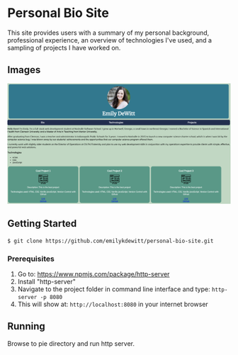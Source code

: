 # Personal Bio Site
This site provides users with a summary of my personal background, professional experience, an overview of technologies I've used, and a sampling of projects I have worked on.

## Images
![Personal Bio Screenshot](https://raw.githubusercontent.com/emilykdewitt/personal-bio-site/readmefix/personal-bio-screenshot.png)

## Getting Started
```
$ git clone https://github.com/emilykdewitt/personal-bio-site.git
```
### Prerequisites

1. Go to: https://www.npmjs.com/package/http-server  
1.  Install "http-server"  
1. Navigate to the project folder in command line interface and type: `http-server -p 8080`  
1. This will show at: `http://localhost:8080` in your internet browser


## Running
Browse to pie directory and run http server.
